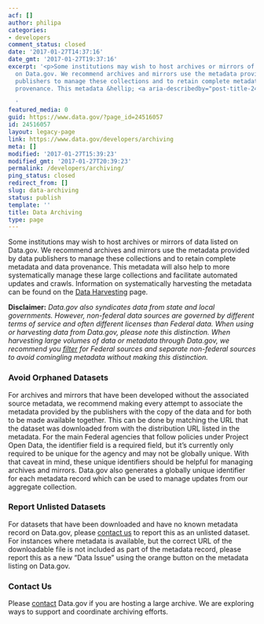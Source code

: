 ```yaml
---
acf: []
author: philipa
categories:
- developers
comment_status: closed
date: '2017-01-27T14:37:16'
date_gmt: '2017-01-27T19:37:16'
excerpt: '<p>Some institutions may wish to host archives or mirrors of data listed
  on Data.gov. We recommend archives and mirrors use the metadata provided by data
  publishers to manage these collections and to retain complete metadata and data
  provenance. This metadata &hellip; <a aria-describedby="post-title-24516057" href="https://www.data.gov/developers/archiving">Continued</a></p>

  '
featured_media: 0
guid: https://www.data.gov/?page_id=24516057
id: 24516057
layout: legacy-page
link: https://www.data.gov/developers/archiving
meta: []
modified: '2017-01-27T15:39:23'
modified_gmt: '2017-01-27T20:39:23'
permalink: /developers/archiving/
ping_status: closed
redirect_from: []
slug: data-archiving
status: publish
template: ''
title: Data Archiving
type: page
---
```

Some institutions may wish to host archives or mirrors of data listed on Data.gov. We recommend archives and mirrors use the metadata provided by data publishers to manage these collections and to retain complete metadata and data provenance. This metadata will also help to more systematically manage these large collections and facilitate automated updates and crawls. Information on systematically harvesting the metadata can be found on the [Data Harvesting](/developers/harvesting) page.


**Disclaimer:** *Data.gov also syndicates data from state and local governments. However, non-federal data sources are governed by different terms of service and often different licenses than Federal data. When using or harvesting data from Data.gov, please note this distinction. When harvesting large volumes of data or metadata through Data.gov, we recommend you [filter](https://github.com/GSA/data.gov/issues/315#issuecomment-275747388) for Federal sources and separate non-federal sources to avoid comingling metadata without making this distinction.*
### Avoid Orphaned Datasets


For archives and mirrors that have been developed without the associated source metadata, we recommend making every attempt to associate the metadata provided by the publishers with the copy of the data and for both to be made available together. This can be done by matching the URL that the dataset was downloaded from with the distribution URL listed in the metadata. For the main Federal agencies that follow policies under Project Open Data, the identifier field is a required field, but it’s currently only required to be unique for the agency and may not be globally unique. With that caveat in mind, these unique identifiers should be helpful for managing archives and mirrors. Data.gov also generates a globally unique identifier for each metadata record which can be used to manage updates from our aggregate collection.


### Report Unlisted Datasets


For datasets that have been downloaded and have no known metadata record on Data.gov, please [contact us](/contact) to report this as an unlisted dataset. For instances where metadata is available, but the correct URL of the downloadable file is not included as part of the metadata record, please report this as a new “Data Issue” using the orange button on the metadata listing on Data.gov.


### Contact Us


Please [contact](/contact) Data.gov if you are hosting a large archive. We are exploring ways to support and coordinate archiving efforts.


